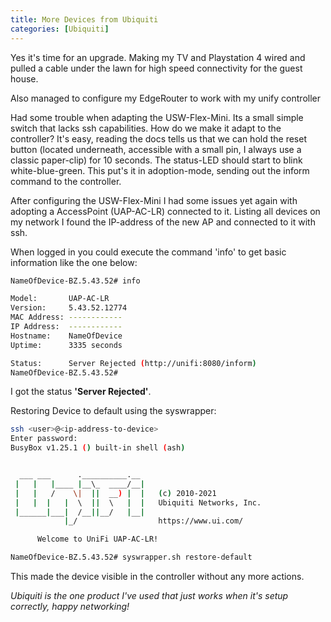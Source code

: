 ```yaml
---
title: More Devices from Ubiquiti
categories: [Ubiquiti]
---
```


Yes it's time for an upgrade. Making my TV and Playstation 4 wired and pulled a cable under the lawn for high speed connectivity for the guest house.

Also managed to configure my EdgeRouter to work with my unify controller

Had some trouble when adapting the USW-Flex-Mini. Its a small simple switch that lacks ssh capabilities. How do we make it adapt to the controller? It's easy, reading the docs tells us that we can hold the reset button (located underneath, accessible with a small pin, I always use a classic paper-clip) for 10 seconds. The status-LED should start to blink white-blue-green. This put's it in adoption-mode, sending out the inform command to the controller.

After configuring the USW-Flex-Mini I had some issues yet again with adopting a AccessPoint (UAP-AC-LR) connected to it.
Listing all devices on my network I found the IP-address of the new AP and connected to it with ssh.

When logged in you could execute the command 'info' to get basic information like the one below:

```sh
NameOfDevice-BZ.5.43.52# info

Model:       UAP-AC-LR
Version:     5.43.52.12774
MAC Address: ------------
IP Address:  ------------
Hostname:    NameOfDevice
Uptime:      3335 seconds

Status:      Server Rejected (http://unifi:8080/inform)
NameOfDevice-BZ.5.43.52#
```

I got the status **'Server Rejected'**.

Restoring Device to default using the syswrapper:

```sh
ssh <user>@<ip-address-to-device>
Enter password:
BusyBox v1.25.1 () built-in shell (ash)


  ___ ___      .__________.__
 |   |   |____ |__\_  ____/__|
 |   |   /    \|  ||  __) |  |   (c) 2010-2021
 |   |  |   |  \  ||  \   |  |   Ubiquiti Networks, Inc.
 |______|___|  /__||__/   |__|
            |_/                  https://www.ui.com/

      Welcome to UniFi UAP-AC-LR!

NameOfDevice-BZ.5.43.52# syswrapper.sh restore-default
```

This made the device visible in the controller without any more actions.

_Ubiquiti is the one product I've used that just works when it's setup correctly, happy networking!_
